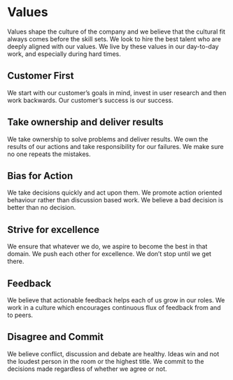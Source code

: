 # Values

Values shape the culture of the company and we believe that the cultural fit
always comes before the skill sets. We look to hire the best talent who are
deeply aligned with our values. We live by these values in our day-to-day work,
and especially during hard times.

## Customer First

We start with our customer’s goals in mind, invest in user research and then
work backwards. Our customer’s success is our success.

## Take ownership and deliver results

We take ownership to solve problems and deliver results. We own the results of
our actions and take responsibility for our failures. We make sure no one
repeats the mistakes.

## Bias for Action

We take decisions quickly and act upon them. We promote action oriented
behaviour rather than discussion based work. We believe a bad decision is better
than no decision.

## Strive for excellence

We ensure that whatever we do, we aspire to become the best in that domain. We
push each other for excellence. We don’t stop until we get there.

## Feedback

We believe that actionable feedback helps each of us grow in our roles. We work
in a culture which encourages continuous flux of feedback from and to peers.

## Disagree and Commit

We believe conflict, discussion and debate are healthy. Ideas win and not the
loudest person in the room or the highest title. We commit to the decisions made
regardless of whether we agree or not.
